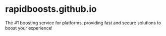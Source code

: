 # rapidboosts.github.io
The #1 boosting service for platforms, providing fast and secure solutions to boost your experience!

